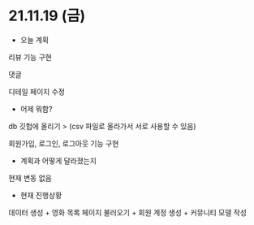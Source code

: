 # 21.11.19 (금)



- 오늘 계획

리뷰 기능 구현

댓글

디테일 페이지 수정



- 어제 뭐함?

db 깃헙에 올리기 > (csv 파일로 올라가서 서로 사용할 수 있음)

회원가입, 로그인, 로그아웃 기능 구현



- 계획과 어떻게 달라졌는지

현재 변동 없음



- 현재 진행상황

데이터 생성 + 영화 목록 페이지 불러오기 + 회원 계정 생성 + 커뮤니티 모델 작성
